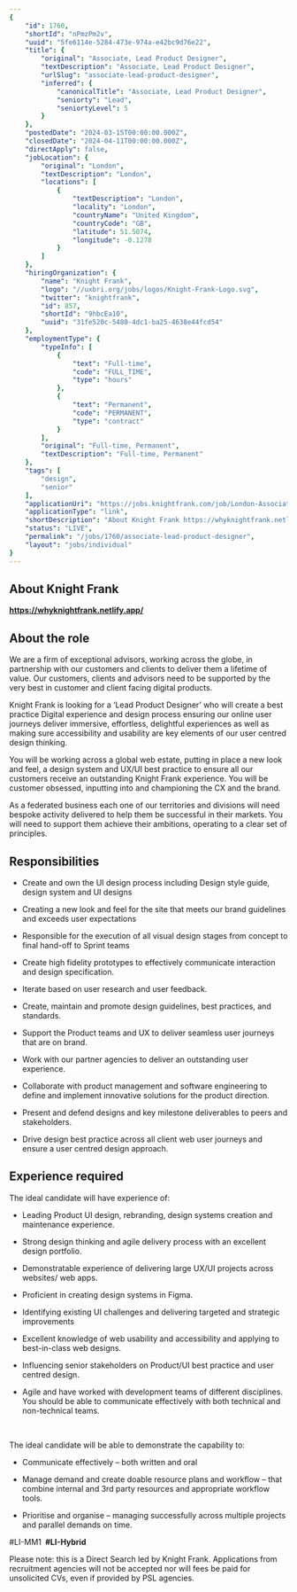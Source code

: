```yaml
---
{
	"id": 1760,
	"shortId": "nPmzPm2v",
	"uuid": "5fe6114e-5284-473e-974a-e42bc9d76e22",
	"title": {
		"original": "Associate, Lead Product Designer",
		"textDescription": "Associate, Lead Product Designer",
		"urlSlug": "associate-lead-product-designer",
		"inferred": {
			"canonicalTitle": "Associate, Lead Product Designer",
			"seniorty": "Lead",
			"seniortyLevel": 5
		}
	},
	"postedDate": "2024-03-15T00:00:00.000Z",
	"closedDate": "2024-04-11T00:00:00.000Z",
	"directApply": false,
	"jobLocation": {
		"original": "London",
		"textDescription": "London",
		"locations": [
			{
				"textDescription": "London",
				"locality": "London",
				"countryName": "United Kingdom",
				"countryCode": "GB",
				"latitude": 51.5074,
				"longitude": -0.1278
			}
		]
	},
	"hiringOrganization": {
		"name": "Knight Frank",
		"logo": "//uxbri.org/jobs/logos/Knight-Frank-Logo.svg",
		"twitter": "knightfrank",
		"id": 857,
		"shortId": "9hbcEa10",
		"uuid": "31fe520c-5480-4dc1-ba25-4638e44fcd54"
	},
	"employmentType": {
		"typeInfo": [
			{
				"text": "Full-time",
				"code": "FULL_TIME",
				"type": "hours"
			},
			{
				"text": "Permanent",
				"code": "PERMANENT",
				"type": "contract"
			}
		],
		"original": "Full-time, Permanent",
		"textDescription": "Full-time, Permanent"
	},
	"tags": [
		"design",
		"senior"
	],
	"applicationUri": "https://jobs.knightfrank.com/job/London-Associate%2C-Lead-Product-Designer-%28DataDigital%29-W1U-8AN/1048435301",
	"applicationType": "link",
	"shortDescription": "About Knight Frank https://whyknightfrank.netlify.app../ About the role We are a firm of exceptional advisors, working across the globe, in partnership with our customers and clients to deliver them",
	"status": "LIVE",
	"permalink": "/jobs/1760/associate-lead-product-designer",
	"layout": "jobs/individual"
}
---
```

<h2>About Knight Frank</h2><p><a target="_blank" rel="noopener noreferrer nofollow" href="https://whyknightfrank.netlify.app/"><strong>https://whyknightfrank.netlify.app/</strong></a></p><h2>About the role</h2><p>We are a firm of exceptional advisors, working across the globe, in partnership with our customers and clients to deliver them a lifetime of value. Our customers, clients and advisors need to be supported by the very best in customer and client facing digital products.</p><p>Knight Frank is looking for a ‘Lead Product Designer’ who will create a best practice Digital experience and design process ensuring our online user journeys deliver immersive, effortless, delightful experiences as well as making sure accessibility and usability are key elements of our user centred design thinking.</p><p>You will be working across a global web estate, putting in place a new look and feel, a design system and UX/UI best practice to ensure all our customers receive an outstanding Knight Frank experience. You will be customer obsessed, inputting into and championing the CX and the brand.</p><p>As a federated business each one of our territories and divisions will need bespoke activity delivered to help them be successful in their markets. You will need to support them achieve their ambitions, operating to a clear set of principles.</p><h2>Responsibilities &nbsp;</h2><ul><li><p>Create and own the UI design process including Design style guide, design system and UI designs</p></li><li><p>Creating a new look and feel for the site that meets our brand guidelines and exceeds user expectations</p></li><li><p>Responsible for the execution of all visual design stages from concept to final hand-off to Sprint teams</p></li><li><p>Create high fidelity prototypes to effectively communicate interaction and design specification.</p></li><li><p>Iterate based on user research and user feedback.</p></li><li><p>Create, maintain and promote design guidelines, best practices, and standards.</p></li><li><p>Support the Product teams and UX to deliver seamless user journeys that are on brand.&nbsp;</p></li><li><p>Work with our partner agencies to deliver an outstanding user experience.</p></li><li><p>Collaborate with product management and software engineering to define and implement innovative solutions for the product direction.</p></li><li><p>Present and defend designs and key milestone deliverables to peers and stakeholders.</p></li><li><p>Drive design best practice across all client web user journeys and ensure a user&nbsp;centred design approach.</p></li></ul><h2>Experience required</h2><p>The ideal candidate will have experience of:</p><ul><li><p>Leading Product UI design, rebranding, design systems creation and maintenance experience.</p></li><li><p>Strong design thinking and agile delivery process with an excellent design portfolio.&nbsp;</p></li><li><p>Demonstratable experience of delivering large UX/UI projects across websites/ web apps.</p></li><li><p>Proficient in creating design systems in Figma.&nbsp;</p></li><li><p>Identifying existing UI challenges and delivering targeted and strategic improvements</p></li><li><p>Excellent knowledge of web usability and accessibility and applying to best-in-class web designs.</p></li><li><p>Influencing senior stakeholders on Product/UI best practice and user centred design.</p></li><li><p>Agile and have worked with development teams of different disciplines. You should be able to communicate effectively with both technical and non-technical teams.</p></li></ul><p>&nbsp;</p><p>The ideal candidate will be able to demonstrate the capability to:</p><ul><li><p>Communicate effectively – both written and oral</p></li><li><p>Manage demand and create doable resource plans and workflow – that combine internal and 3rd party resources and appropriate workflow tools.</p></li><li><p>Prioritise and organise – managing successfully across multiple projects and parallel demands on time.</p></li></ul><p>#LI-MM1&nbsp;<strong>&nbsp;#LI-Hybrid&nbsp; &nbsp;</strong></p><p>Please note: this is a Direct Search led by Knight Frank. Applications from recruitment agencies will not be accepted nor will fees be paid for unsolicited CVs, even if provided by PSL agencies.</p>

